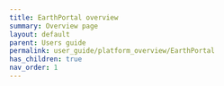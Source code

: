 ```yaml
---
title: EarthPortal overview
summary: Overview page
layout: default
parent: Users guide
permalink: user_guide/platform_overview/EarthPortal
has_children: true
nav_order: 1
---
```



